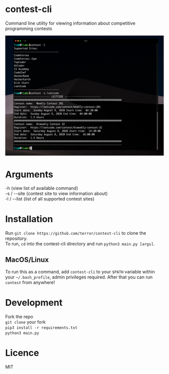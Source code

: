 # contest-cli

Command line utility for viewing information about competitive programming contests

![](demo/demo.png)

# Arguments

-h (view list of available command)  
-s / --site (contest site to view information about)  
-l / --list (list of all supported contest sites)  

# Installation

Run `git clone https://github.com/terror/contest-cli` to clone the repository.   
To run, `cd` into the contest-cli directory and run `python3 main.py [args]`.

## MacOS/Linux

To run this as a command, add `contest-cli` to your `$PATH` variable within your `~/.bash_profile`, admin privileges required. After that you can run `contest` from anywhere!

# Development

Fork the repo  
`git clone` your fork  
```pip3 install -r requirements.txt```  
`python3 main.py`  

# Licence

MIT
